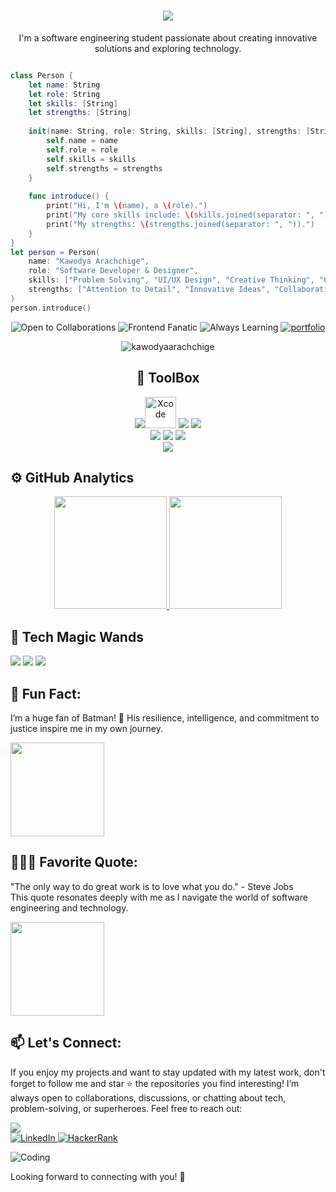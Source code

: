 <h1 align="center">
    <img src="https://readme-typing-svg.herokuapp.com/?font=Righteous&size=35&center=true&vCenter=true&width=500&height=70&duration=4000&lines=Hello+fellow+🫶+coders;I'm+ThaRu✨;+Full+Stack+Developer+💻;from+Ceylon+💖;&color=FF69B4" />
</h1>

<!-- <p align="center">
    <img alt="Coding" width="1000" src="https://imgur.com/wKVYIgC.png">
</p> -->

<p align="center">
    I'm a software engineering student passionate about creating innovative solutions and exploring technology.
</p>

```swift

class Person {
    let name: String
    let role: String
    let skills: [String]
    let strengths: [String]
    
    init(name: String, role: String, skills: [String], strengths: [String]) {
        self.name = name
        self.role = role
        self.skills = skills
        self.strengths = strengths
    }
    
    func introduce() {
        print("Hi, I'm \(name), a \(role).")
        print("My core skills include: \(skills.joined(separator: ", ")).")
        print("My strengths: \(strengths.joined(separator: ", ")).")
    }
}
let person = Person(
    name: "Kawodya Arachchige",
    role: "Software Developer & Designer",
    skills: ["Problem Solving", "UI/UX Design", "Creative Thinking", "Coding"],
    strengths: ["Attention to Detail", "Innovative Ideas", "Collaborative Team Player"]
)
person.introduce()

```
<p align="center">
  <img src="https://img.shields.io/badge/-Open%20to%20Collaborations-green?style=for-the-badge&logo=Handshake&animation=shake" alt="Open to Collaborations"/>
  <img src="https://img.shields.io/badge/-Fanatic%20Designer-ff69b4?style=for-the-badge&logo=Code&animation=slide" alt="Frontend Fanatic"/>
  <img src="https://img.shields.io/badge/-Always%20Learning-blue?style=for-the-badge&logo=Book&animation=flash" alt="Always Learning"/>
 <a href="https://tk-portfolio-steel.vercel.app" target="_blank">
  <img src="https://img.shields.io/badge/-Portfolio%20TK-purple?style=for-the-badge&logo=Book&logoColor=white&animation=flash" alt="portfolio" />
</a>
</p>

<p align="center">
    <img src="https://komarev.com/ghpvc/?username=kawodyaarachchige&label=Profile%20views&color=FF69B4&style=flat" alt="kawodyaarachchige" />
</p>

<div align="center">

## 🤖 ToolBox

 <img src="https://skillicons.dev/icons?i=idea,rider,webstorm,vscode,pycharm"/><img src="https://cdn.jsdelivr.net/gh/devicons/devicon/icons/xcode/xcode-original.svg" alt="Xcode" width="50" height="50"/> 
 <img src="https://skillicons.dev/icons?i=figma,ps"/> 
 <img src="https://skillicons.dev/icons?i=java,py,cpp,cs,swift,net,arduino"/>  
 <img src="https://skillicons.dev/icons?i=html,css,js,react,nodejs,expressjs,typescript,bootstrap,tailwindcss,codepen,jquery"/>
 <img src="https://skillicons.dev/icons?i=super,java,hibernate,regex,mysql,postman,spring,flask,mysql,mongodb,prisma"/> 
 <img src="https://skillicons.dev/icons?i=github,git,autocad,maven,ai,firebase"/>  
 <img src="https://skillicons.dev/icons?i=aws,azure,googlecloud,flutter"/>
 
 
 

</div>

## ⚙️ GitHub Analytics
<p align="center">
  <a href="https://github.com/kawodyaarachchige">
    <img height="180em" src="https://github-readme-stats-eight-theta.vercel.app/api?username=kawodyaarachchige&show_icons=true&theme=default&include_all_commits=true&count_private=true&bg_color=000000&title_color=FF69B4&icon_color=FF1493&text_color=FFC0CB"/>
    <img height="180em" src="https://github-readme-stats-eight-theta.vercel.app/api/top-langs/?username=kawodyaarachchige&layout=compact&langs_count=8&theme=default&bg_color=000000&title_color=FF69B4&icon_color=FF1493&text_color=FFC0CB"/>
  </a>
</p>


<div align="left">
    <h2>🎀 Tech Magic Wands</h2>
</div>

<p align="left">
    <img src="https://img.shields.io/badge/MacOS-FF1493?style=for-the-badge&logo=apple&logoColor=white"/>
    <img src="https://img.shields.io/badge/Linux-FFB6C1?style=for-the-badge&logo=linux&logoColor=white"/>
    <img src="https://img.shields.io/badge/Windows-FF69B4?style=for-the-badge&logo=windows&logoColor=white"/>
</p>

## 🦇 Fun Fact:
I’m a huge fan of Batman! 🦇 His resilience, intelligence, and commitment to justice inspire me in my own journey.

<p align="left">
  <img src="https://images-wixmp-ed30a86b8c4ca887773594c2.wixmp.com/f/46ed0903-489d-4b2b-badc-f58a01c7dea9/d7l2s1w-18e09d5d-466b-4ce3-a1f0-3f86711b19b0.gif?token=eyJ0eXAiOiJKV1QiLCJhbGciOiJIUzI1NiJ9.eyJzdWIiOiJ1cm46YXBwOjdlMGQxODg5ODIyNjQzNzNhNWYwZDQxNWVhMGQyNmUwIiwiaXNzIjoidXJuOmFwcDo3ZTBkMTg4OTgyMjY0MzczYTVmMGQ0MTVlYTBkMjZlMCIsIm9iaiI6W1t7InBhdGgiOiJcL2ZcLzQ2ZWQwOTAzLTQ4OWQtNGIyYi1iYWRjLWY1OGEwMWM3ZGVhOVwvZDdsMnMxdy0xOGUwOWQ1ZC00NjZiLTRjZTMtYTFmMC0zZjg2NzExYjE5YjAuZ2lmIn1dXSwiYXVkIjpbInVybjpzZXJ2aWNlOmZpbGUuZG93bmxvYWQiXX0.VO0LyzixWsTFolN-lAPHOkYq3xkJMW4rU_DCJ7M-nLk" width="150"/>
</p>

## 👩🏻‍💻 Favorite Quote:
"The only way to do great work is to love what you do." - Steve Jobs  
This quote resonates deeply with me as I navigate the world of software engineering and technology.

<img src="https://38.media.tumblr.com/733fedbd14779e3aed1ed63abca1734b/tumblr_npqual5AKM1uy2imio1_250.gif" width="150" />

## 📫 Let's Connect:
 If you enjoy my projects and want to stay updated with my latest work,
 don't forget to follow me and star ⭐ the repositories you find interesting!
I’m always open to collaborations, discussions, or chatting about tech, problem-solving, or superheroes. Feel free to reach out:

<img src="https://img1.picmix.com/output/stamp/thumb/1/6/7/7/2417761_2ff32.gif" />
<div align="left">
    <a href="https://www.linkedin.com/in/kawodya-arachchige-781519282/">
        <img src="https://img.shields.io/badge/LinkedIn-FF69B4?style=for-the-badge&logo=linkedin&logoColor=white" alt="LinkedIn"/>
    </a>
    <a href="https://www.hackerrank.com/kawodya_wa">
        <img src="https://img.shields.io/badge/HackerRank-FF1493?style=for-the-badge&logo=hackerrank&logoColor=white" alt="HackerRank"/>
    </a>
</div>

<p align="left">
  <img src="https://64.media.tumblr.com/197110a10042ab07954e00a50aa070ae/tumblr_pvsao76xg51wnhmglo4_540.gif" alt="Coding">
</p>
Looking forward to connecting with you! 🚀






